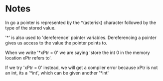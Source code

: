 # Notes

In go a pointer is represented by the *(asterisk) character followed by the type of the stored value.

'*' is also used to 'dereference' pointer variables. Dereferencing a pointer gives us access to the value the pointer points to.

When we write '*xPtr = 0' we are saying 'store the int 0 in the memory location xPtr refers to'.

If we try 'xPtr = 0' instead, we will get a compiler error because xPtr is not an int, its a '*int', which can be given another '*int'

